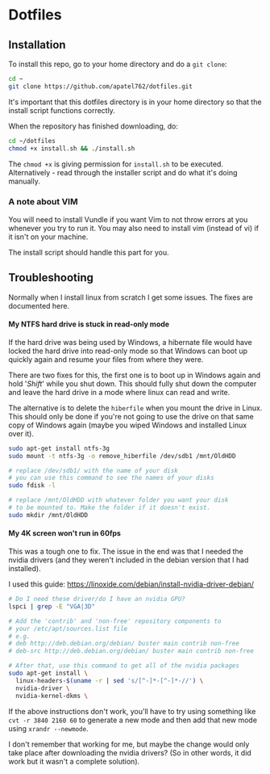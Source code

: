 # Dotfiles

## Installation
To install this repo, go to your home directory and do a `git clone`:
```Bash
cd ~
git clone https://github.com/apatel762/dotfiles.git
```
It's important that this dotfiles directory is in your home directory
so that the install script functions correctly.

When the repository has finished downloading, do:
```Bash
cd ~/dotfiles
chmod +x install.sh && ./install.sh
```
The `chmod +x` is giving permission for `install.sh` to be executed.
Alternatively - read through the installer script and do what it's doing
manually.

### A note about VIM
You will need to install Vundle if you want Vim to not throw errors at you
whenever you try to run it. You may also need to install vim (instead of vi)
if it isn't on your machine.

The install script should handle this part for you.

## Troubleshooting
Normally when I install linux from scratch I get some issues. The fixes
are documented here.

#### My NTFS hard drive is stuck in read-only mode
If the hard drive was being used by Windows, a hibernate file would have
locked the hard drive into read-only mode so that Windows can boot up quickly
again and resume your files from where they were.

There are two fixes for this, the first one is to boot up in Windows again
and hold '_Shift_' while you shut down. This should fully shut down the 
computer and leave the hard drive in a mode where linux can read and write.

The alternative is to delete the `hiberfile` when you mount the drive in
Linux. This should only be done if you're not going to use the drive on that
same copy of Windows again (maybe you wiped Windows and installed Linux over 
it).
```Bash
sudo apt-get install ntfs-3g
sudo mount -t ntfs-3g -o remove_hiberfile /dev/sdb1 /mnt/OldHDD

# replace /dev/sdb1/ with the name of your disk
# you can use this command to see the names of your disks
sudo fdisk -l

# replace /mnt/OldHDD with whatever folder you want your disk
# to be mounted to. Make the folder if it doesn't exist.
sudo mkdir /mnt/OldHDD
```

#### My 4K screen won't run in 60fps
This was a tough one to fix. The issue in the end was that I needed the 
nvidia drivers (and they weren't included in the debian version that I 
had installed).

I used this guide: https://linoxide.com/debian/install-nvidia-driver-debian/
```Bash
# Do I need these driver/do I have an nvidia GPU?
lspci | grep -E "VGA|3D"

# Add the 'contrib' and 'non-free' repository components to 
# your /etc/apt/sources.list file
# e.g.
# deb http://deb.debian.org/debian/ buster main contrib non-free
# deb-src http://deb.debian.org/debian/ buster main contrib non-free

# After that, use this command to get all of the nvidia packages
sudo apt-get install \
  linux-headers-$(uname -r | sed 's/[^-]*-[^-]*-//') \
  nvidia-driver \
  nvidia-kernel-dkms \
```

If the above instructions don't work, you'll have to try using something 
like `cvt -r 3840 2160 60` to generate a new mode and then add that new mode
using `xrandr --newmode`.

I don't remember that working for me, but maybe the change would only take
place after downloading the nvidia drivers? (So in other words, it did work
but it wasn't a complete solution).
